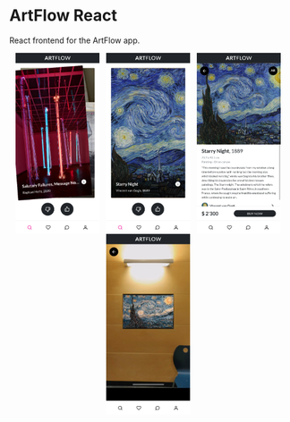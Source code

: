 # ArtFlow React

React frontend for the ArtFlow app.

<p align="center">
  <img src="readme/screenshot-1.png" align="center" alt="Screenshot 1" width="150" /> &nbsp;
  <img src="readme/screenshot-2.png" align="center" alt="Screenshot 2" width="150" /> &nbsp;
  <img src="readme/screenshot-3.png" align="center" alt="Screenshot 3" width="150" /> &nbsp;
  <img src="readme/screenshot-4.png" align="center" alt="Screenshot 4" width="150" /> &nbsp;
</p>
